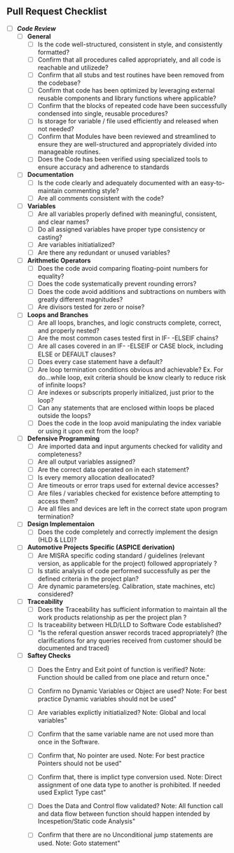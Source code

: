 ## Pull Request Checklist

- [ ] ***Code Review***
  - [ ] **General**
    - [ ] Is the code well-structured, consistent in style, and consistently formatted?
    - [ ] Confirm that all procedures called appropriately, and all code is reachable and utilizede?
    - [ ] Confirm that all stubs and test routines have been removed from the codebase?
    - [ ] Confirm that code has been optimized by leveraging external reusable components and library functions where applicable?
    - [ ] Confirm that the blocks of repeated code have been successfully condensed into single, reusable procedures?
    - [ ] Is storage for variable  / file used efficiently  and released when not needed?
    - [ ] Confirm that Modules have been reviewed and streamlined to ensure they are well-structured and appropriately divided into manageable routines.
    - [ ] Does the Code has been verified using specialized tools to ensure accuracy and adherence to standards
  - [ ] **Documentation**
    - [ ] Is the code clearly and adequately documented with an easy-to-maintain commenting style?
    - [ ] Are all comments consistent with the code?
  - [ ] **Variables**
    - [ ] Are all variables properly defined with meaningful, consistent, and clear names?
    - [ ] Do all assigned variables have proper type consistency or casting?
    - [ ] Are variables initiatialized?
    - [ ] Are there any redundant or unused variables?
  - [ ] **Arithmetic Operators**
    - [ ] Does the code avoid comparing floating-point numbers for equality?
    - [ ] Does the code systematically prevent rounding errors?
    - [ ] Does the code avoid additions and subtractions on numbers with greatly different magnitudes?
    - [ ] Are divisors tested for zero or noise?
  - [ ] **Loops and Branches**
    - [ ] Are all loops, branches, and logic constructs complete, correct, and properly nested?
    - [ ] Are the most common cases tested first in IF- -ELSEIF chains?
    - [ ] Are all cases covered in an IF- -ELSEIF or CASE block, including ELSE or DEFAULT clauses?
    - [ ] Does every case statement have a default?
    - [ ] Are loop termination conditions obvious and achievable? Ex. For do…while loop, exit criteria should be know clearly to reduce risk of infinite loops?
    - [ ] Are indexes or subscripts properly initialized, just prior to the loop?
    - [ ] Can any statements that are enclosed within loops be placed outside the loops?
    - [ ] Does the code in the loop avoid manipulating the index variable or using it upon exit from the loop?
  - [ ] **Defensive Programming**
    - [ ]  Are imported data and input arguments checked for validity and completeness?
    - [ ]  Are all output variables assigned?
    - [ ]  Are the correct data operated on in each statement?
    - [ ]  Is every memory allocation deallocated?
    - [ ]  Are timeouts or error traps used for external device accesses?
    - [ ]  Are files / variables checked for existence before attempting to access them?
    - [ ]  Are all files and devices are left in the correct state upon program termination?
  - [ ] **Design Implementaion**
    - [ ] Does the code completely and correctly implement the design (HLD & LLD)?
  - [ ] **Automotive Projects Specific (ASPICE derivation)**
    - [ ] Are MISRA specific coding standard / guidelines (relevant version, as applicable for the project) followed appropriately ?
    - [ ] Is static analysis of code performed successfully as per the defined criteria in the project plan?
    - [ ] Are dynamic parameters(eg. Calibration, state machines, etc) considered?
  - [ ] **Traceability**
    - [ ] Does the Traceability has sufficient information to maintain all the work products relationship as per the project plan ?
    - [ ] Is traceability between HLD/LLD to Software Code established?
    - [ ] "Is the referal  question answer records traced appropriately? 
          (the clarifications for any queries received from customer should be documented and traced)
  - [ ] **Saftey Checks**
    - [ ] Does the Entry and Exit point of function is verified?
          Note: Function should be called from one place and return once."
    - [ ] Confirm no Dynamic Variables or Object are used?
          Note: For best practice Dynamic variables should not be used"
    - [ ] Are variables explictly initiatialized?
          Note: Global and local variables"
    - [ ] Confirm that the same variable name are not used more than once in the Software.
    - [ ] Confirm that, No pointer are used.
          Note: For best practice Pointers should not be used"
    - [ ] Confirm that, there is implict type conversion used.
          Note: Direct assignment of one data type to another is prohibited. If needed used Explict Type cast"
    - [ ] Does the Data and Control flow validated?
          Note: All function call and data flow between function should happen intended by Incespetion/Static code Analysis"
    - [ ] Confirm that there are no Unconditional jump statements are used.
          Note: Goto statement"	









